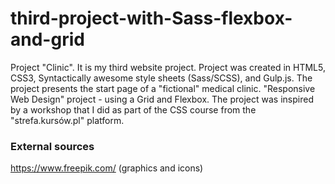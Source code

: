 # third-project-with-Sass-flexbox-and-grid
Project "Clinic". It is my third website project. Project was created in HTML5, CSS3, Syntactically awesome style sheets (Sass/SCSS), and Gulp.js. 
The project presents the start page of a "fictional" medical clinic. 
"Responsive Web Design" project - using a Grid and Flexbox.
The project was inspired by a workshop that I did as part of the CSS course from the "strefa.kursów.pl" platform. 

### External sources
https://www.freepik.com/ (graphics and icons)

